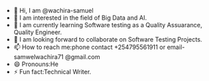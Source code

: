 - 👋 Hi, I am @wachira-samuel
- 👀 I am interested in the field of Big Data and AI.
- 🌱 I am currently learning Software testing as a Quality Assuarance, Quality Engineer.
- 💞️ I am looking  forward to collaborate on Software Testing  Projects.
- 📫 How to reach me:phone contact +254795561911 or email-samwelwachira71 @gmail.com
- 😄 Pronouns:He
- ⚡ Fun fact:Technical Writer.

<!---
wachira-samuel/wachira-samuel is a ✨ special ✨ repository because its `README.md` (this file) appears on your GitHub profile.
You can click the Preview link to take a look at your changes.
--->
